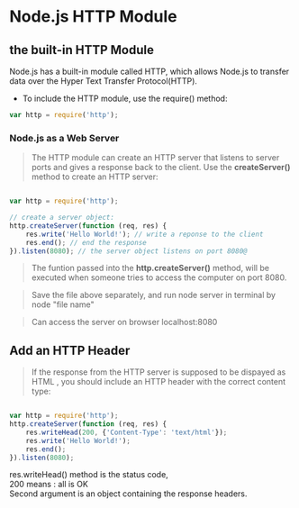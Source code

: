 # Node.js HTTP Module

## the built-in HTTP Module

Node.js has a built-in module called HTTP, which allows Node.js to transfer data over the Hyper Text Transfer Protocol(HTTP).

- To include the HTTP module, use the require() method:

```js
var http = require('http');
```

### Node.js as a Web Server

> The HTTP module can create an HTTP server that listens to server ports and gives a response back to the client.
Use the **createServer()** method to create an HTTP server:

```js

var http = require('http');

// create a server object:
http.createServer(function (req, res) {
    res.write('Hello World!'); // write a reponse to the client
    res.end(); // end the response
}).listen(8080); // the server object listens on port 8080@
```

> The funtion passed into the **http.createServer()** method, will be executed when someone tries to access the computer on port 8080.

> Save the file above separately, and run node server in terminal by node "file name"

> Can access the server on browser localhost:8080

## Add an HTTP Header

> If the response from the HTTP server is supposed to be dispayed as HTML , you should include an HTTP header with the correct content type:


```js

var http = require('http');
http.createServer(function (req, res) {
    res.writeHead(200, {'Content-Type': 'text/html'});
    res.write('Hello World!');
    res.end(); 
}).listen(8080);
```

res.writeHead() method is the status code,<br>
200 means : all is OK <br>
Second argument is an object containing the response headers.

